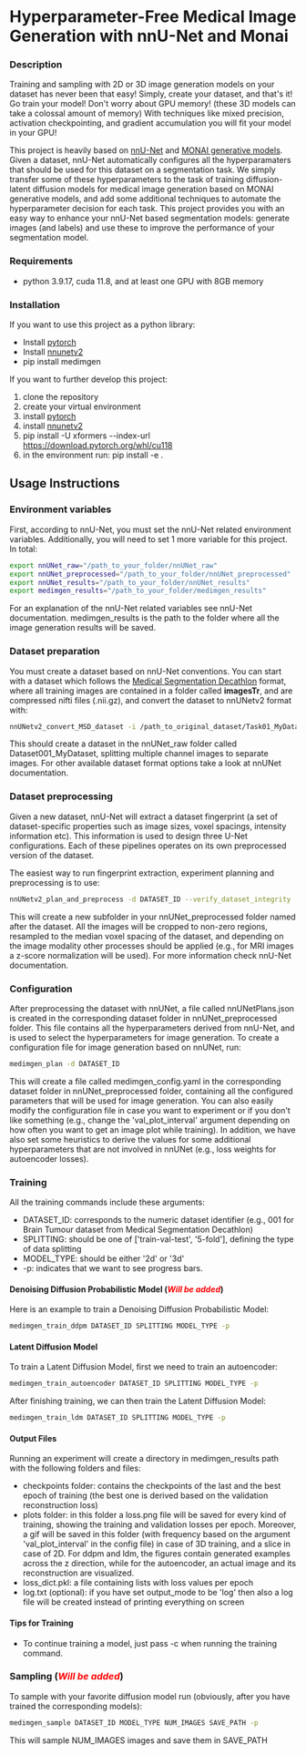 # Hyperparameter-Free Medical Image Generation with nnU-Net and Monai

### Description
Training and sampling with 2D or 3D image generation models on your dataset
has never been that easy! Simply, create your dataset, and that's it!
Go train your model! Don't worry about GPU memory! (these 3D models
can take a colossal amount of memory) With techniques like mixed precision,
activation checkpointing, and gradient accumulation you will fit your model in
your GPU!

This project is heavily based on [nnU-Net](https://github.com/MIC-DKFZ/nnUNet) and 
[MONAI generative models](https://github.com/Project-MONAI/GenerativeModels). Given a 
dataset, nnU-Net automatically configures all the hyperparamaters that should be used 
for this dataset on a segmentation task. We simply transfer some of these hyperparameters 
to the task of training diffusion-latent diffusion models for medical image generation 
based on MONAI generative models, and add some additional techniques to automate the 
hyperparameter decision for each task. This project provides you with an easy way to 
enhance your nnU-Net based segmentation models: generate images (and labels) and use 
these to improve the performance of your segmentation model.

### Requirements
- python 3.9.17, cuda 11.8, and at least one GPU with 8GB memory

### Installation

If you want to use this project as a python library:

- Install [pytorch](https://pytorch.org/get-started/locally/) 
- Install [nnunetv2](https://github.com/MIC-DKFZ/nnUNet/blob/master/documentation/installation_instructions.md)
- pip install medimgen

If you want to further develop this project:
1. clone the repository
2. create your virtual environment
3. install [pytorch](https://pytorch.org/get-started/locally/)
4. install [nnunetv2](https://github.com/MIC-DKFZ/nnUNet/blob/master/documentation/installation_instructions.md)
5. pip install -U xformers --index-url https://download.pytorch.org/whl/cu118
3. in the environment run: pip install -e .

[//]: # (- If pip doesn't work:)

[//]: # (  - Clone the repository )

[//]: # (  - You can try installing the requirements.txt, but if this doesn't work:)

[//]: # ()
[//]: # (    - Install pytorch following the official [pytorch )

[//]: # (    installation guide]&#40;https://pytorch.org/get-started/locally/&#41;.)

[//]: # ()
[//]: # (    - Install the following libraries with pip:)

[//]: # (      - pip install pyyaml matplotlib tqdm nibabel scikit-image monai )

[//]: # (      monai-generative nnunet lpips xformers torchinfo)

[//]: # ()
[//]: # (  - &#40;Optional&#41; You can install these libraries also for jupyter notebooks and)

[//]: # (  interactive visualization:)

[//]: # (    - pip install jupyter matplotlib ipywidgets ipympl notebook tornado)

[//]: # (  - run pip install -e . when you are in the main directory)
 

## Usage Instructions

### Environment variables

First, according to nnU-Net, you must set the nnU-Net related environment variables.
Additionally, you will need to set 1 more variable for this project. In total:

```bash
export nnUNet_raw="/path_to_your_folder/nnUNet_raw"
export nnUNet_preprocessed="/path_to_your_folder/nnUNet_preprocessed"
export nnUNet_results="/path_to_your_folder/nnUNet_results"
export medimgen_results="/path_to_your_folder/medimgen_results"
```
For an explanation of the nnU-Net related variables see nnU-Net documentation. 
medimgen_results is the path to the folder where all the image generation results 
will be saved.


### Dataset preparation
You must create a dataset based on nnU-Net conventions. You can start with 
a dataset which follows the [Medical Segmentation Decathlon](http://medicaldecathlon.com/) format, where
all training images are contained in a folder called **imagesTr**, and are compressed 
nifti files (.nii.gz), and convert the dataset to nnUNetv2 format with:

```bash
nnUNetv2_convert_MSD_dataset -i /path_to_original_dataset/Task01_MyDataset
```

This should create a dataset in the nnUNet_raw folder called Dataset001_MyDataset, 
splitting multiple channel images to separate images. For other available dataset 
format options take a look at nnUNet documentation.

### Dataset preprocessing

Given a new dataset, nnU-Net will extract a dataset fingerprint (a set of 
dataset-specific properties such as image sizes, voxel spacings, intensity 
information etc). This information is used to design three U-Net configurations. 
Each of these pipelines operates on its own preprocessed version of the dataset.

The easiest way to run fingerprint extraction, experiment planning and 
preprocessing is to use:

```bash
nnUNetv2_plan_and_preprocess -d DATASET_ID --verify_dataset_integrity
```

This will create a new subfolder in your nnUNet_preprocessed folder named after the 
dataset. All the images will be cropped to non-zero regions, resampled to the median voxel 
spacing of the dataset, and depending on the image modality other processes should 
be applied (e.g., for MRI images a z-score normalization will be used). For more 
information check nnU-Net documentation.


### Configuration

After preprocessing the dataset with nnUNet, a file called nnUNetPlans.json is
created in the corresponding dataset folder in nnUNet_preprocessed folder. This 
file contains all the hyperparameters derived from nnU-Net, and is used to select
the hyperparameters for image generation. To create a configuration file for
image generation based on nnUNet, run:

```bash
medimgen_plan -d DATASET_ID
```

This will create a file called medimgen_config.yaml in the corresponding dataset
folder in nnUNet_preprocessed folder, containing all the configured parameters that
will be used for image generation. You can also easily modify the configuration file in
case you want to experiment or if you don't like something (e.g., change the 
'val_plot_interval' argument depending on how often you want to get an image plot 
while training). In addition, we have also set some heuristics to derive
the values for some additional hyperparameters that are not involved in nnUNet 
(e.g., loss weights for autoencoder losses).

### Training

All the training commands include these arguments:
- DATASET_ID: corresponds to the numeric dataset identifier (e.g., 001 for Brain Tumour
dataset from Medical Segmentation Decathlon)
- SPLITTING: should be one of ['train-val-test', '5-fold'], defining the type of data 
splitting 
- MODEL_TYPE: should be either '2d' or '3d' 
- -p: indicates that we want to see progress bars.

#### Denoising Diffusion Probabilistic Model (<span style="color:red">*Will be added*</span>)
Here is an example to train a Denoising Diffusion Probabilistic Model:

```bash
medimgen_train_ddpm DATASET_ID SPLITTING MODEL_TYPE -p
```

#### Latent Diffusion Model
To train a Latent Diffusion Model, first we need to train an autoencoder:

```bash
medimgen_train_autoencoder DATASET_ID SPLITTING MODEL_TYPE -p
```
After finishing training, we can then train the Latent Diffusion Model:

```bash
medimgen_train_ldm DATASET_ID SPLITTING MODEL_TYPE -p
```

#### Output Files
Running an experiment will create a directory in medimgen_results path with the 
following folders and files: 
- checkpoints folder: contains the checkpoints of the last and the best epoch of 
training (the best one is derived based on the validation reconstruction loss)
- plots folder: in this folder a loss.png file will be saved for every kind of
training, showing the training and validation losses per epoch. Moreover, a gif will 
be saved in this folder (with frequency based on the argument 'val_plot_interval' 
in the config file) in case of 3D training, and a slice in case of 2D. For ddpm 
and ldm, the figures contain generated examples across the z direction, 
while for the autoencoder, an actual image and its reconstruction are visualized.
- loss_dict.pkl: a file containing lists with loss values per epoch
- log.txt (optional): if you have set output_mode to be 'log' then also a log file 
will be created instead of printing everything on screen

#### Tips for Training

- To continue training a model, just pass -c when running the training command.

[//]: # (- The autoencoder shouldn't have more than 2-3 downsampling layers, otherwise it )

[//]: # (won't be able to reconstruct details accurately.)

[//]: # (- Only a few convolutional filters for every layer of the autoencoder &#40;e.g., 32&#41;, )

[//]: # (can result in good enough reconstruction performance. )

[//]: # (- Loss weights in the training of the autoencoder are really important. Some works)

[//]: # (might use relatively small loss weights for the perceptual loss &#40;e.g., 0.01&#41; and the)

[//]: # (adversarial loss &#40;e.g., 0.1&#41;, but based on experiments a value of 1, and 0.25, )

[//]: # (respectively, gives much better and realistic results.)

### Sampling (<span style="color:red">*Will be added*</span>)

To sample with your favorite diffusion model run (obviously, after you have trained
the corresponding models):

```bash
medimgen_sample DATASET_ID MODEL_TYPE NUM_IMAGES SAVE_PATH -p
```
This will sample NUM_IMAGES images and save them in SAVE_PATH


[//]: # (## ToDos)

[//]: # ()
[//]: # (1. Pass nnUNet configured parameters to medimgen)

[//]: # (   1. create code that reads nnunet file and creates a medimgen config file)

[//]: # (   2. adapt autoencoder + diffusion for flexible architectures)

[//]: # (2. create code to select the additional hyperparameters not involved in nnUNet)

[//]: # (3. Adapt dataset class for 2D and 3D training, nnUNet augmentations, and ideally )

[//]: # (nnUNet patch selection when training &#40;oversampling&#41;.)

[//]: # ()
[//]: # (- Add intensity normalization?)

[//]: # (- Add option to include labels, so that we can train a model to generate labels )

[//]: # (together with images)

[//]: # (- Add efficient implementation of U-Net like in Medical Diffusion)

[//]: # (- Add GANs)

[//]: # (- Ultimate Goal: like nnU-Net, study and come up with heuristics that can be applied)

[//]: # (to multiple datasets and achieve high quality generation. Come up with ways to )

[//]: # (automatically configure every experiment's hyperparameters.)

[//]: # ()
[//]: # (- Experimental: nnUNet works with random cropped patches instead of full images.)

[//]: # (Wouldn't that be awesome to do also in image generation? This would reduce )

[//]: # (computational demands and also increase the training dataset size. We can train)

[//]: # (the autoencoder to output cropped patches and then do sliding window inference, but)

[//]: # (how to perform generation from multiple patches, so multiple latent vectors? IDEA: )

[//]: # (Train the diffusion model to generate latent vectors based on image patches, )

[//]: # (conditioned on latent vectors from image patches around the main patch. On inference,)

[//]: # (start generation with the top left patch conditioned on patches of zeros, and then)

[//]: # (generate patches sequentially based on previously generated patches.)